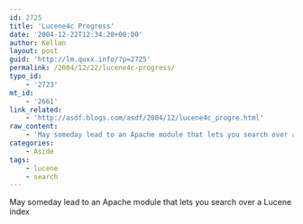 ```yaml
---
id: 2725
title: 'Lucene4c Progress'
date: '2004-12-22T12:34:20+00:00'
author: Kellan
layout: post
guid: 'http://lm.quxx.info/?p=2725'
permalink: /2004/12/22/lucene4c-progress/
typo_id:
    - '2723'
mt_id:
    - '2661'
link_related:
    - 'http://asdf.blogs.com/asdf/2004/12/lucene4c_progre.html'
raw_content:
    - 'May someday lead to an Apache module that lets you search over a Lucene index'
categories:
    - Aside
tags:
    - lucene
    - search
---
```


May someday lead to an Apache module that lets you search over a Lucene index